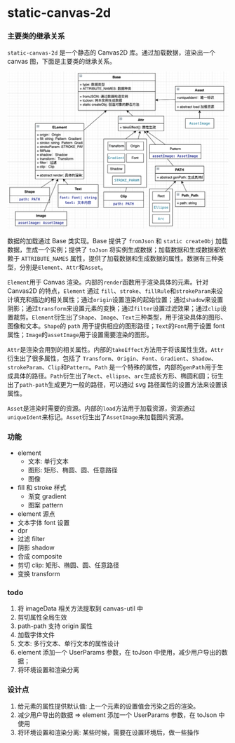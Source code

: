 # static-canvas-2d

### 主要类的继承关系

`static-canvas-2d` 是一个静态的 Canvas2D 库。通过加载数据，渲染出一个 canvas 图，下面是主要类的继承关系。

![主要类的继承图](/doc/images/2021-12-19-19-54-55.png)

数据的加载通过 Base 类实现。Base 提供了 `fromJson` 和 `static createObj` 加载数据，生成一个实例；提供了 `toJson` 将实例生成数据；加载数据和生成数据都依赖于 `ATTRIBUTE_NAMES` 属性，提供了加载数据和生成数据的属性。数据有三种类型，分别是`Element`、`Attr`和`Asset`。

`Element`用于 Canvas 渲染。内部的`render`函数用于渲染具体的元素。针对 Canvas2D 的特点，`Element` 通过 `fill`、`stroke`、`fillRule`和`strokeParam`来设计填充和描边的相关属性；通过`origin`设置渲染的起始位置；通过`shadow`来设置阴影；通过`transform`来设置元素的变换；通过`filter`设置过滤效果；通过`clip`设置裁剪。`Element`衍生出了`Shape`、`Image`、`Text`三种类型，用于渲染具体的图形、图像和文本。`Shape`的 `path` 用于提供相应的图形路径；`Text`的`Font`用于设置 font 属性；`Image`的`assetImage`用于设置需要渲染的图形。

`Attr`是渲染会用到的相关属性。内部的`takeEffect`方法用于将该属性生效。`Attr`衍生出了很多属性，包括了 `Transform`、`Origin`、`Font`、`Gradient`、`Shadow`、`strokeParam`、`Clip`和`Pattern`。`Path` 是一个特殊的属性，内部的`genPath`用于生成具体的路径。`Path`衍生出了`Rect`、`ellipse`、`arc`生成长方形、椭圆和圆；衍生出了`path-path`生成更为一般的路径，可以通过 svg 路径属性的设置方法来设置该属性。

`Asset`是渲染时需要的资源。内部的`load`方法用于加载资源，资源通过`uniqueIdent`来标记。`Asset`衍生出了`AssetImage`来加载图片资源。

### 功能

- element
  - 文本: 单行文本
  - 图形: 矩形、椭圆、圆、任意路径
  - 图像
- fill 和 stroke 样式
  - 渐变 gradient
  - 图案 pattern
- element 源点
- 文本字体 font 设置
- dpr
- 过滤 filter
- 阴影 shadow
- 合成 composite
- 剪切 clip: 矩形、椭圆、圆、任意路径
- 变换 transform

### todo

1. 将 imageData 相关方法提取到 canvas-util 中
2. 剪切属性全局生效
3. path-path 支持 origin 属性
4. 加载字体文件
5. 文本: 多行文本、单行文本的属性设计
6. element 添加一个 UserParams 参数，在 toJson 中使用，减少用户导出的数据；
7. 将环境设置和渲染分离

### 设计点

1. 给元素的属性提供默认值: 上一个元素的设置值会污染之后的渲染。
2. 减少用户导出的数据 => element 添加一个 UserParams 参数，在 toJson 中使用
3. 将环境设置和渲染分离: 某些时候，需要在设置环境后，做一些操作

